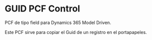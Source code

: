 # GUID PCF Control
PCF de tipo field para Dynamics 365 Model Driven.

Este PCF sirve para copiar el Guid de un registro en el portapapeles.
